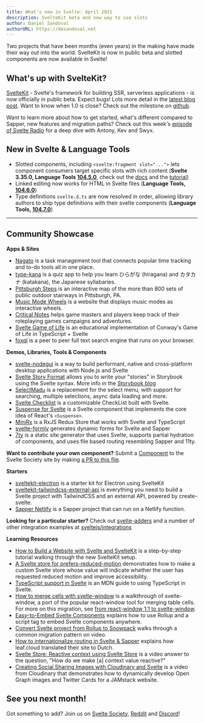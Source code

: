 ```yaml
---
title: What's new in Svelte: April 2021
description: SvelteKit beta and new way to use slots
author: Daniel Sandoval
authorURL: https://desandoval.net
---
```


Two projects that have been months (even years) in the making have made their way out into the world. SvelteKit is now in public beta and slotted components are now available in Svelte!

## What's up with SvelteKit?
[SvelteKit](https://kit.svelte.dev/) - Svelte's framework for building SSR, serverless applications - is now officially in public beta. Expect bugs! Lots more detail in the [latest blog post](https://svelte.dev/blog/sveltekit-beta). Want to know when 1.0 is close? Check out the milestone on [github](https://github.com/sveltejs/kit/milestone/2).

Want to learn more about how to get started, what's different compared to Sapper, new features and migration paths? Check out this week's [episode of Svelte Radio](https://www.svelteradio.com/episodes/svelte-kit-public-beta) for a deep dive with Antony, Kev and Swyx.

## New in Svelte & Language Tools
- Slotted components, including `<svelte:fragment slot="...">` lets component consumers target specific slots with rich content (**Svelte 3.35.0, Language Tools [104.5.0](https://github.com/sveltejs/language-tools/releases/tag/extensions-104.5.0)**, check out the [docs](https://svelte.dev/docs#svelte_fragment) and the [tutorial](https://svelte.dev/tutorial/svelte-fragment))
- Linked editing now works for HTML in Svelte files (**Language Tools, [104.6.0](https://github.com/sveltejs/language-tools/releases/tag/extensions-104.6.0)**)
- Type definitions `svelte.d.ts` are now resolved in order, allowing library authors to ship type definitions with their svelte components (**Language Tools, [104.7.0](https://github.com/sveltejs/language-tools/releases/tag/extensions-104.7.0)**)

---

## Community Showcase

**Apps & Sites**

- [Nagato](https://nagato.app/) is a task management tool that connects popular time tracking and to-do tools all in one place.
- [type-kana](https://type-kana.cass.moe/setup) is a quiz app to help you learn ひらがな (hiragana) and カタカナ (katakana), the Japanese syllabaries.
- [Pittsburgh Steps](https://pittsburgh-steps.samlearner.com/) is an interactive map of the more than 800 sets of public outdoor stairways in Pittsburgh, PA.
- [Music Mode Wheels](https://tobx.github.io/music-mode-wheels/) is a website that displays music modes as interactive wheels.
- [Critical Notes](https://www.critical-notes.com/) helps game masters and players keep track of their roleplaying games campaigns and adventures.
- [Svelte Game of Life](https://github.com/alanrsoares/svelte-game-of-life) is an educational implementation of Conway's Game of Life in TypeScript + Svelte
- [foxql](https://github.com/foxql) is a peer to peer full text search engine that runs on your browser.


**Demos, Libraries, Tools & Components**

- [svelte-nodegui](https://github.com/nodegui/svelte-nodegui) is a way to build performant, native and cross-platform desktop applications with Node.js and Svelte
- [Svelte Story Format](https://www.npmjs.com/package/@storybook/addon-svelte-csf) allows you to write your "stories" in Storybook using the Svelte syntax. More info in the [Storybook blog](https://storybook.js.org/blog/storybook-for-svelte/)
- [SelectMadu](https://github.com/pavish/select-madu) is a replacement for the select menu, with support for searching, multiple selections, async data loading and more.
- [Svelte Checklist](https://www.npmjs.com/package/svelte-checklist) is a customizable CheckList built with Svelte.
- [Suspense for Svelte](https://www.npmjs.com/package/@jamcart/suspense) is a Svelte component that implements the core idea of React's `<Suspense>`.
- [MiniRx](https://spierala.github.io/mini-rx-store/) is a RxJS Redux Store that works with Svelte and TypeScript
- [svelte-formly](https://github.com/arabdevelop/svelte-formly) generates dynamic forms for Svelte and Sapper
- [7ty](https://www.npmjs.com/package/@jamcart/7ty) is a static site generator that uses Svelte, supports partial hydration of components, and uses file based routing resembling Sapper and 11ty.

**Want to contribute your own component?** Submit a [Component](https://sveltesociety.dev/components) to the Svelte Society site by making [a PR to this file](https://github.com/svelte-society/sveltesociety.dev/blob/master/src/pages/components/components.json).


**Starters**

- [sveltekit-electron](https://github.com/FractalHQ/sveltekit-electron) is a starter kit for Electron using SvelteKit
- [sveltekit-tailwindcss-external-api](https://github.com/acidlake/sveltekit-tailwindcss-external-api) is everything you need to build a Svelte project with TailwindCSS and an external API, powered by create-svelte.
- [Sapper Netlify](https://www.npmjs.com/package/sapper-netlify) is a Sapper project that can run on a Netlify function.


**Looking for a particular starter?** Check out [svelte-adders](https://github.com/svelte-add/svelte-adders) and a number of other integration examples at [sveltejs/integrations](https://github.com/sveltejs/integrations)

**Learning Resources**
- [How to Build a Website with Svelte and SvelteKit](https://prismic.io/blog/svelte-sveltekit-tutorial) is a step-by-step tutorial walking through the new SvelteKit setup.
- [A Svelte store for prefers-reduced-motion](https://geoffrich.net/posts/svelte-prefers-reduced-motion-store/) demonstrates how to make a custom Svelte store whose value will indicate whether the user has requested reduced motion and improve accessibility.
- [TypeScript support in Svelte](https://developer.mozilla.org/en-US/docs/Learn/Tools_and_testing/Client-side_JavaScript_frameworks/Svelte_TypeScript) is an MDN guide to using TypeScript in Svelte.
- [How to merge cells with svelte-window](https://gradientdescent.de/merging-cells/) is a walkthrough of svelte-window, a port of the popular react-window tool for merging table cells. For more on this migration, see [from react-window 1:1 to svelte-window](https://gradientdescent.de/porting-react-window/).
- [Easy-to-Embed Svelte Components](https://codeandlife.com/2021/03/06/easy-to-embed-svelte-components/) explains how to use Rollup and a script tag to embed Svelte components anywhere.
- [Convert Svelte project from Rollup to Snowpack](https://www.youtube.com/watch?v=-sHcqj4YLeQ) walks through a common migration pattern on video.
- [How to internationalize routing in Svelte & Sapper](https://www.leaf.cloud/blog/how-to-internationalize-routing-in-svelte-sapper?utm_medium=story&utm_source=reddit.com&utm_campaign=awareness&utm_content=sapper_routing) explains how leaf.cloud translated their site to Dutch.
- [Svelte Store: Reactive context using Svelte Store](https://www.youtube.com/watch?v=-rTnWlbdjoY) is a video answer to the question, "How do we make [a] context value reactive?"
- [Creating Social Sharing Images with Cloudinary and Svelte](https://www.youtube.com/watch?v=-Si5o-R7KHY) is a video from Cloudinary that demonstrates how to dynamically develop Open Graph images and Twitter Cards for a JAMstack website.


## See you next month!

Got something to add? Join us on [Svelte Society](https://sveltesociety.dev/), [Reddit](https://www.reddit.com/r/sveltejs/) and [Discord](https://discord.com/invite/yy75DKs)!
